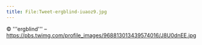 ```yaml
---
title: File:Tweet-ergblind-iuaoz9.jpg
---
```


© '''ergblind''' – https://pbs.twimg.com/profile_images/968813013439574016/J8U0dnEE.jpg

